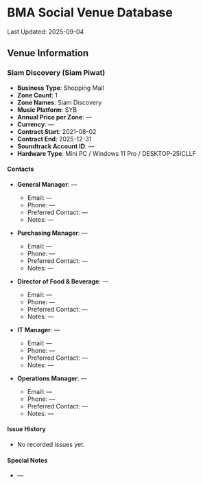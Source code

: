 # BMA Social Venue Database

Last Updated: 2025-09-04

## Venue Information

### Siam Discovery (Siam Piwat)
- **Business Type**: Shopping Mall
- **Zone Count**: 1
- **Zone Names**: Siam Discovery
- **Music Platform**: SYB
- **Annual Price per Zone**: —
- **Currency**: —
- **Contract Start**: 2021-08-02
- **Contract End**: 2025-12-31
- **Soundtrack Account ID**: —
- **Hardware Type**: Mini PC / Windows 11 Pro / DESKTOP-25ICLLF

#### Contacts
- **General Manager**: —
  - Email: —
  - Phone: —
  - Preferred Contact: —
  - Notes: —

- **Purchasing Manager**: —
  - Email: —
  - Phone: —
  - Preferred Contact: —
  - Notes: —

- **Director of Food & Beverage**: —
  - Email: —
  - Phone: —
  - Preferred Contact: —
  - Notes: —

- **IT Manager**: —
  - Email: —
  - Phone: —
  - Preferred Contact: —
  - Notes: —

- **Operations Manager**: —
  - Email: —
  - Phone: —
  - Preferred Contact: —
  - Notes: —

#### Issue History
- No recorded issues yet.

#### Special Notes
- —
